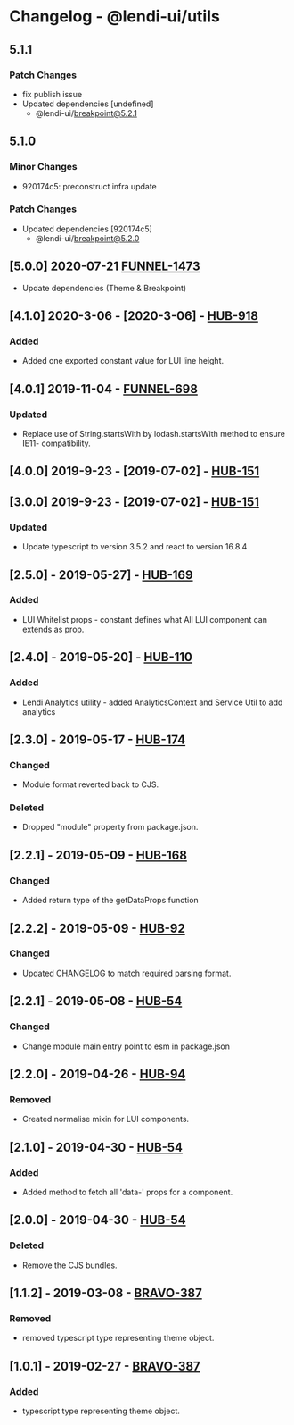 # Changelog - @lendi-ui/utils

## 5.1.1

### Patch Changes

- fix publish issue
- Updated dependencies [undefined]
  - @lendi-ui/breakpoint@5.2.1

## 5.1.0

### Minor Changes

- 920174c5: preconstruct infra update

### Patch Changes

- Updated dependencies [920174c5]
  - @lendi-ui/breakpoint@5.2.0

## [5.0.0] 2020-07-21 [FUNNEL-1473](https://creditandfinance.atlassian.net/browse/FUNNEL-1473)

- Update dependencies (Theme & Breakpoint)

## [4.1.0] 2020-3-06 - [2020-3-06] - [HUB-918](https://creditandfinance.atlassian.net/browse/HUB-918)

### Added

- Added one exported constant value for LUI line height.

## [4.0.1] 2019-11-04 - [FUNNEL-698](https://creditandfinance.atlassian.net/browse/FUNNEL-698)

### Updated

- Replace use of String.startsWith by lodash.startsWith method to ensure IE11- compatibility.

## [4.0.0] 2019-9-23 - [2019-07-02] - [HUB-151](https://creditandfinance.atlassian.net/browse/HUB-151)

## [3.0.0] 2019-9-23 - [2019-07-02] - [HUB-151](https://creditandfinance.atlassian.net/browse/HUB-151)

### Updated

- Update typescript to version 3.5.2 and react to version 16.8.4

## [2.5.0] - 2019-05-27] - [HUB-169](https://creditandfinance.atlassian.net/browse/HUB-169)

### Added

- LUI Whitelist props - constant defines what All LUI component can extends as prop.

## [2.4.0] - 2019-05-20] - [HUB-110](https://creditandfinance.atlassian.net/browse/HUB-110)

### Added

- Lendi Analytics utility - added AnalyticsContext and Service Util to add analytics

## [2.3.0] - 2019-05-17 - [HUB-174](https://creditandfinance.atlassian.net/browse/HUB-174)

### Changed

- Module format reverted back to CJS.

### Deleted

- Dropped "module" property from package.json.

## [2.2.1] - 2019-05-09 - [HUB-168](https://creditandfinance.atlassian.net/browse/HUB-168)

### Changed

- Added return type of the getDataProps function

## [2.2.2] - 2019-05-09 - [HUB-92](https://creditandfinance.atlassian.net/browse/HUB-92)

### Changed

- Updated CHANGELOG to match required parsing format.

## [2.2.1] - 2019-05-08 - [HUB-54](https://creditandfinance.atlassian.net/browse/HUB-54)

### Changed

- Change module main entry point to esm in package.json

## [2.2.0] - 2019-04-26 - [HUB-94](https://creditandfinance.atlassian.net/browse/HUB-94)

### Removed

- Created normalise mixin for LUI components.

## [2.1.0] - 2019-04-30 - [HUB-54](https://creditandfinance.atlassian.net/browse/HUB-54)

### Added

- Added method to fetch all 'data-' props for a component.

## [2.0.0] - 2019-04-30 - [HUB-54](https://creditandfinance.atlassian.net/browse/HUB-54)

### Deleted

- Remove the CJS bundles.

## [1.1.2] - 2019-03-08 - [BRAVO-387](https://creditandfinance.atlassian.net/browse/BRAVO-387)

### Removed

- removed typescript type representing theme object.

## [1.0.1] - 2019-02-27 - [BRAVO-387](https://creditandfinance.atlassian.net/browse/BRAVO-387)

### Added

- typescript type representing theme object.
